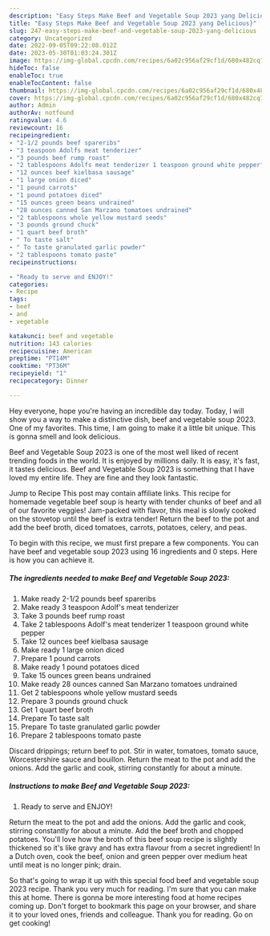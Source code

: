 ```yaml
---
description: "Easy Steps Make Beef and Vegetable Soup 2023 yang Delicious}"
title: "Easy Steps Make Beef and Vegetable Soup 2023 yang Delicious}"
slug: 247-easy-steps-make-beef-and-vegetable-soup-2023-yang-delicious
category: Uncategorized
date: 2022-09-05T09:22:08.012Z
date: 2023-05-30T01:03:24.301Z
image: https://img-global.cpcdn.com/recipes/6a02c956af29cf1d/680x482cq70/beef-and-vegetable-soup-2023-recipe-main-photo.jpg
hideToc: false
enableToc: true
enableTocContent: false
thumbnail: https://img-global.cpcdn.com/recipes/6a02c956af29cf1d/680x482cq70/beef-and-vegetable-soup-2023-recipe-main-photo.jpg
cover: https://img-global.cpcdn.com/recipes/6a02c956af29cf1d/680x482cq70/beef-and-vegetable-soup-2023-recipe-main-photo.jpg
author: Admin
authorAv: notfound
ratingvalue: 4.6
reviewcount: 16
recipeingredient:
- "2-1/2 pounds beef spareribs"
- "3 teaspoon Adolfs meat tenderizer"
- "3 pounds beef rump roast"
- "2 tablespoons Adolfs meat tenderizer 1 teaspoon ground white pepper"
- "12 ounces beef kielbasa sausage"
- "1 large onion diced"
- "1 pound carrots"
- "1 pound potatoes diced"
- "15 ounces green beans undrained"
- "28 ounces canned San Marzano tomatoes undrained"
- "2 tablespoons whole yellow mustard seeds"
- "3 pounds ground chuck"
- "1 quart beef broth"
- " To taste salt"
- " To taste granulated garlic powder"
- "2 tablespoons tomato paste"
recipeinstructions:

- "Ready to serve and ENJOY!"
categories:
- Recipe
tags:
- beef
- and
- vegetable

katakunci: beef and vegetable 
nutrition: 143 calories
recipecuisine: American
preptime: "PT14M"
cooktime: "PT36M"
recipeyield: "1"
recipecategory: Dinner

---
```



Hey everyone, hope you're having an incredible day today. Today, I will show you a way to make a distinctive dish, beef and vegetable soup 2023. One of my favorites. This time, I am going to make it a little bit unique. This is gonna smell and look delicious.

Beef and Vegetable Soup 2023 is one of the most well liked of recent trending foods in the world. It is enjoyed by millions daily. It is easy, it's fast, it tastes delicious. Beef and Vegetable Soup 2023 is something that I have loved my entire life. They are fine and they look fantastic.

Jump to Recipe This post may contain affiliate links. This recipe for homemade vegetable beef soup is hearty with tender chunks of beef and all of our favorite veggies! Jam-packed with flavor, this meal is slowly cooked on the stovetop until the beef is extra tender! Return the beef to the pot and add the beef broth, diced tomatoes, carrots, potatoes, celery, and peas.


To begin with this recipe, we must first prepare a few components. You can have beef and vegetable soup 2023 using 16 ingredients and 0 steps. Here is how you can achieve it.

<!--inarticleads1-->

##### The ingredients needed to make Beef and Vegetable Soup 2023:

1. Make ready 2-1/2 pounds beef spareribs
1. Make ready 3 teaspoon Adolf&#39;s meat tenderizer
1. Take 3 pounds beef rump roast
1. Take 2 tablespoons Adolf&#39;s meat tenderizer 1 teaspoon ground white pepper
1. Take 12 ounces beef kielbasa sausage
1. Make ready 1 large onion diced
1. Prepare 1 pound carrots
1. Make ready 1 pound potatoes diced
1. Take 15 ounces green beans undrained
1. Make ready 28 ounces canned San Marzano tomatoes undrained
1. Get 2 tablespoons whole yellow mustard seeds
1. Prepare 3 pounds ground chuck
1. Get 1 quart beef broth
1. Prepare  To taste salt
1. Prepare  To taste granulated garlic powder
1. Prepare 2 tablespoons tomato paste


Discard drippings; return beef to pot. Stir in water, tomatoes, tomato sauce, Worcestershire sauce and bouillon. Return the meat to the pot and add the onions. Add the garlic and cook, stirring constantly for about a minute. 

<!--inarticleads2-->

##### Instructions to make Beef and Vegetable Soup 2023:


1. Ready to serve and ENJOY!

Return the meat to the pot and add the onions. Add the garlic and cook, stirring constantly for about a minute. Add the beef broth and chopped potatoes. You&#39;ll love how the broth of this beef soup recipe is slightly thickened so it&#39;s like gravy and has extra flavour from a secret ingredient! In a Dutch oven, cook the beef, onion and green pepper over medium heat until meat is no longer pink; drain. 

So that's going to wrap it up with this special food beef and vegetable soup 2023 recipe. Thank you very much for reading. I'm sure that you can make this at home. There is gonna be more interesting food at home recipes coming up. Don't forget to bookmark this page on your browser, and share it to your loved ones, friends and colleague. Thank you for reading. Go on get cooking!
